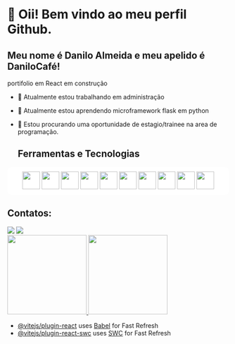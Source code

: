 # 👋 Oii! Bem vindo ao meu perfil Github.
## Meu nome é Danilo Almeida e meu apelido é DaniloCafé!

portifolio em React em construção

- 🔭 Atualmente estou trabalhando em administração
- 🌱 Atualmente estou aprendendo microframework flask em python
- 👯 Estou procurando uma oportunidade de estagio/trainee na area de programação.

  ## Ferramentas e Tecnologias
<section align="center" style="background-color: white; padding: 10px; border-radius: 10px;">
  <img loading="lazy" src="https://cdn.jsdelivr.net/gh/devicons/devicon/icons/git/git-original.svg" width="40" height="40"/>
  <img src="https://cdn.jsdelivr.net/gh/devicons/devicon@latest/icons/github/github-original-wordmark.svg" width="40" height="40" />
  <img src="https://cdn.jsdelivr.net/gh/devicons/devicon@latest/icons/vscode/vscode-original-wordmark.svg" width="40" height="40" />
  <img src="https://cdn.jsdelivr.net/gh/devicons/devicon@latest/icons/python/python-original-wordmark.svg" width="40" height="40" />
  <img src="https://cdn.jsdelivr.net/gh/devicons/devicon@latest/icons/flask/flask-original-wordmark.svg" width="40" height="40" backgroudcolor="with" />     
  <img src="https://cdn.jsdelivr.net/gh/devicons/devicon@latest/icons/react/react-original-wordmark.svg" width="40" height="40" />
  <img src="https://cdn.jsdelivr.net/gh/devicons/devicon@latest/icons/javascript/javascript-original.svg" width="40" height="40" />
  <img src="https://cdn.jsdelivr.net/gh/devicons/devicon@latest/icons/css3/css3-original.svg" width="40" height="40" />
  <img src="https://cdn.jsdelivr.net/gh/devicons/devicon@latest/icons/html5/html5-original.svg" width="40" height="40" />
  <img src="https://cdn.jsdelivr.net/gh/devicons/devicon@latest/icons/mysql/mysql-original-wordmark.svg" width="40" height="40" />
</section>          
                    
## Contatos:
<section>
  <a href="https://www.instagram.com/danilo_a.silva52/" target="_blank"><img loading="lazy" src="https://img.shields.io/badge/-Instagram-%23E4405F?style=for-the-badge&logo=instagram&logoColor=white" target="_blank"></a>
  <a href="https://www.linkedin.com/in/danilo-almeida-91a7a6201/" target="_blank"><img loading="lazy" src="https://img.shields.io/badge/-LinkedIn-%230077B5?style=for-the-badge&logo=linkedin&logoColor=white" target="_blank"></a>   
</section>

<section>
<a href="https://github.com/Danilo-Almeida-da-Silva">
<img loading="lazy" height="180em" src="https://github-readme-stats.vercel.app/api/top-langs/?username=Danilo-Almeida-da-Silva&layout=compact&langs_count=7&theme=dracula"/>
<img loading="lazy" height="180em" src="https://github-readme-stats.vercel.app/api?username=Danilo-Almeida-da-Silva&show_icons=true&theme=dracula&include_all_commits=true&count_private=true"/>
</section>
          
          
          

- [@vitejs/plugin-react](https://github.com/vitejs/vite-plugin-react/blob/main/packages/plugin-react/README.md) uses [Babel](https://babeljs.io/) for Fast Refresh
- [@vitejs/plugin-react-swc](https://github.com/vitejs/vite-plugin-react-swc) uses [SWC](https://swc.rs/) for Fast Refresh
